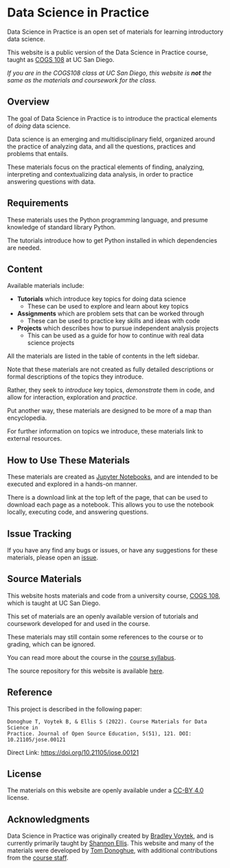 # Data Science in Practice

Data Science in Practice is an open set of materials for learning introductory data science.

This website is a public version of the Data Science in Practice course, taught as
[COGS 108](https://github.com/COGS108/)
at UC San Diego.

_If you are in the COGS108 class at UC San Diego, this website is **not** the same as the materials and coursework for the class._

## Overview

The goal of Data Science in Practice is to introduce the practical elements of _doing_ data science.

Data science is an emerging and multidisciplinary field, organized around the practice of analyzing data, and all the questions, practices and problems that entails.

These materials focus on the practical elements of finding, analyzing, interpreting and contextualizing data analysis, in order to practice answering questions with data.

## Requirements

These materials uses the Python programming language, and presume knowledge of standard library Python.

The tutorials introduce how to get Python installed in which dependencies are needed.

## Content

Available materials include:

- **Tutorials** which introduce key topics for doing data science
    - These can be used to explore and learn about key topics
- **Assignments** which are problem sets that can be worked through
    - These can be used to practice key skills and ideas with code
- **Projects** which describes how to pursue independent analysis projects
    - This can be used as a guide for how to continue with real data science projects

All the materials are listed in the table of contents in the left sidebar.

Note that these materials are not created as fully detailed descriptions or formal descriptions of the topics they introduce.

Rather, they seek to _introduce_ key topics, _demonstrate_ them in code, and allow for interaction, exploration and _practice_.

Put another way, these materials are designed to be more of a map than encyclopedia.

For further information on topics we introduce, these materials link to external resources.

## How to Use These Materials

These materials are created as [Jupyter Notebooks](https://jupyter.org), and are intended to be executed and explored in a hands-on manner.

There is a download link at the top left of the page, that can be used to download each page as a notebook. This allows you to use the notebook locally, executing code, and answering questions.

## Issue Tracking

If you have any find any bugs or issues, or have any suggestions for these materials, please open an
[issue](https://github.com/DataScienceInPractice/Site/issues).

## Source Materials

This website hosts materials and code from a university course,
[COGS 108](https://github.com/COGS108/),
which is taught at UC San Diego.

This set of materials are an openly available version of tutorials and coursework developed for and used in the course.

These materials may still contain some references to the course or to grading, which can be ignored.

You can read more about the course in the
[course syllabus](https://github.com/COGS108/Overview/blob/master/COGS108-Syllabus.pdf).

The source repository for this website is available [here](https://github.com/DataScienceInPractice/Site).

## Reference

This project is described in the following paper:

    Donoghue T, Voytek B, & Ellis S (2022). Course Materials for Data Science in 
    Practice. Journal of Open Source Education, 5(51), 121. DOI: 10.21105/jose.00121

Direct Link: https://doi.org/10.21105/jose.00121

## License

The materials on this website are openly available under a
[CC-BY 4.0](https://creativecommons.org/licenses/by/4.0/) license.

## Acknowledgments

Data Science in Practice was originally created by
[Bradley Voytek](https://voyteklab.com/), and is currently primarily taught by
[Shannon Ellis](http://www.shanellis.com/).
This website and many of the materials were developed by
[Tom Donoghue](https://tomdonoghue.github.io/), with additional contributions from the
[course staff](https://github.com/COGS108/Overview/blob/master/CONTRIBUTORS.md).
